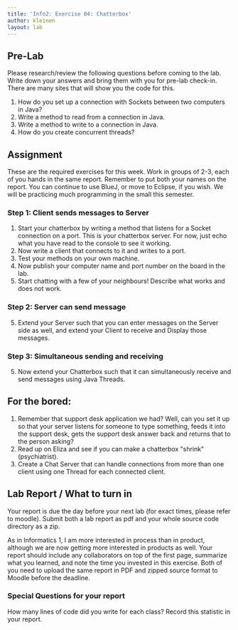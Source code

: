 ```yaml
---
title: 'Info2: Exercise 04: Chatterbox'
author: kleinen
layout: lab
---
```


## Pre-Lab
Please research/review the following questions before coming to the lab. Write down your answers and bring them with you for pre-lab check-in. There are many sites that will show you the code for this.

1. How do you set up a connection with Sockets between two computers in Java?
2. Write a method to read from a connection in Java.
3. Write a method to write to a connection in Java.
4. How do you create concurrent threads?

## Assignment

These are the required exercises for this week. Work in groups of 2-3, each of you hands in the same report. Remember to put both your names on the report. You can continue to use BlueJ, or move to Eclipse, if you wish. We will be practicing much programming in the small this semester.

### Step 1: Client sends messages to Server

1. Start your chatterbox by writing a method that listens for a Socket connection on a port. This is your chatterbox server.  For now, just echo what you have read to the console to see it working.
2. Now write a client that connects to it and writes to a port.
3. Test your methods on your own machine.
4. Now publish your computer name and port number on the board in the lab.
4. Start chatting with a few of your neighbours! Describe what works and does not work.

### Step 2: Server can send message
5. Extend your Server such that you can enter messages on the Server side as well, and extend your Client to receive and Display those messages.

### Step 3: Simultaneous sending and receiving
5. Now extend your Chatterbox such that it can simultaneously receive and send messages using Java Threads.

## For the bored:

1. Remember that support desk application we had? Well, can you set it up so that your server listens for someone to type something, feeds it into the support desk, gets the support desk answer back and returns that to the person asking?
2. Read up on Eliza and see if you can make a chatterbox "shrink" (psychiatrist).
3. Create a Chat Server that can handle connections from more than one client using one Thread for each connected client.

## Lab Report / What to turn in

Your report is due the day before your next lab (for exact times, please refer to moodle). Submit both a lab report as pdf and your whole source code directory as a zip.

As in Informatics 1, I am more interested in process than in product,
although we are now getting more interested in products as well.
Your report should include any collaborators on top of the first page,
summarize what you learned,
and note the time you invested in this exercise.
Both of you need to upload the same report in PDF and zipped source format to Moodle before the
deadline.

### Special Questions for your report
How many lines of code did you write for each class? Record this statistic in your report.
